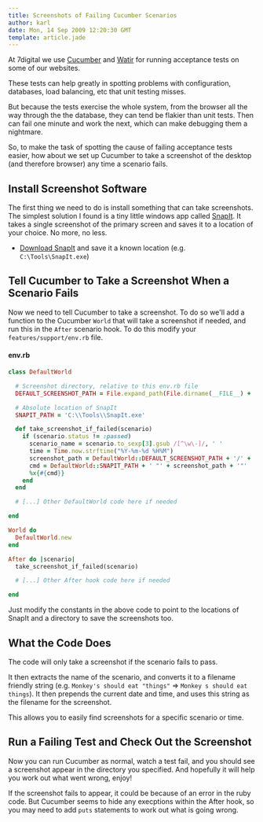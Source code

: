 ```yaml
---
title: Screenshots of Failing Cucumber Scenarios
author: karl
date: Mon, 14 Sep 2009 12:20:30 GMT
template: article.jade
---
```


At 7digital we use [Cucumber](http://cukes.info/) and [Watir](http://wtr.rubyforge.org/) for running acceptance tests on some of our websites.

These tests can help greatly in spotting problems with configuration, databases, load balancing, etc that unit testing misses.

But because the tests exercise the whole system, from the browser all the way through the the database, they can tend be flakier than unit tests. Then can fail one minute and work the next, which can make debugging them a nightmare.

So, to make the task of spotting the cause of failing acceptance tests easier, how about we set up Cucumber to take a screenshot of the desktop (and therefore browser) any time a scenario fails.

## Install Screenshot Software

The first thing we need to do is install something that can take screenshots. The simplest solution I found is a tiny little windows app called [SnapIt](http://90kts.com/blog/2008/capturing-screenshots-in-watir/). It takes a single screenshot of the primary screen and saves it to a location of your choice. No more, no less.

* [Download SnapIt](http://90kts.com/blog/wp-content/uploads/2008/06/snapit.exe) and save it a known location (e.g. `C:\Tools\SnapIt.exe`)

## Tell Cucumber to Take a Screenshot When a Scenario Fails

Now we need to tell Cucumber to take a screenshot. To do so we'll add a function to the Cucumber `World` that will take a screenshot if needed, and run this in the `After` scenario hook. To do this modify your `features/support/env.rb` file.

#### env.rb
```ruby
class DefaultWorld

  # Screenshot directory, relative to this env.rb file
  DEFAULT_SCREENSHOT_PATH = File.expand_path(File.dirname(__FILE__) + '/../../../output/cucumber/screenshots/')

  # Absolute location of SnapIt
  SNAPIT_PATH = 'C:\\Tools\\SnapIt.exe'

  def take_screenshot_if_failed(scenario)
    if (scenario.status != :passed)
      scenario_name = scenario.to_sexp[3].gsub /[^\w\-]/, ' '
      time = Time.now.strftime("%Y-%m-%d %H%M")
      screenshot_path = DefaultWorld::DEFAULT_SCREENSHOT_PATH + '/' +  time + ' - ' + scenario_name + '.png'
      cmd = DefaultWorld::SNAPIT_PATH + ' "' + screenshot_path + '"'
      %x{#{cmd}}
    end    
  end

  # [...] Other DefaultWorld code here if needed

end

World do
  DefaultWorld.new
end

After do |scenario|
  take_screenshot_if_failed(scenario)

  # [...] Other After hook code here if needed  

end
```

Just modify the constants in the above code to point to the locations of SnapIt and a directory to save the screenshots too.

## What the Code Does

The code will only take a screenshot if the scenario fails to pass.

It then extracts the name of the scenario, and converts it to a filename friendly string (e.g. `Monkey's should eat "things"` => `Monkey s should eat things`). It then prepends the current date and time, and uses this string as the filename for the screenshot.

This allows you to easily find screenshots for a specific scenario or time.

## Run a Failing Test and Check Out the Screenshot

Now you can run Cucumber as normal, watch a test fail, and you should see a screenshot appear in the directory you specified. And hopefully it will help you work out what went wrong, enjoy!

If the screenshot fails to appear, it could be because of an error in the ruby code. But Cucumber seems to hide any execptions within the After hook, so you may need to add `puts` statements to work out what is going wrong.
